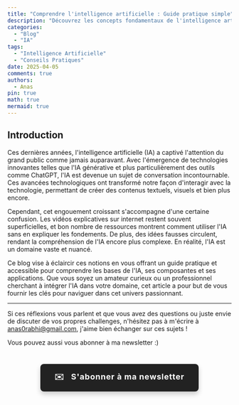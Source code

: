 ```yaml
---
title: "Comprendre l'intelligence artificielle : Guide pratique simple"
description: "Découvrez les concepts fondamentaux de l'intelligence artificielle expliqués simplement, avec des exemples concrets et des conseils pratiques pour mieux comprendre cette technologie transformative."
categories:
  - "Blog"
  - "IA"
tags:
  - "Intelligence Artificielle"
  - "Conseils Pratiques"
date: 2025-04-05
comments: true
authors:
  - Anas
pin: true
math: true
mermaid: true
---
```


## Introduction

Ces dernières années, l'intelligence artificielle (IA) a captivé l'attention du grand public comme jamais auparavant. Avec l'émergence de technologies innovantes telles que l'IA générative et plus particulièrement des outils comme ChatGPT, l'IA est devenue un sujet de conversation incontournable. Ces avancées technologiques ont transformé notre façon d'interagir avec la technologie, permettant de créer des contenus textuels, visuels et bien plus encore.

Cependant, cet engouement croissant s'accompagne d'une certaine confusion. Les vidéos explicatives sur internet restent souvent superficielles, et bon nombre de ressources montrent comment utiliser l'IA sans en expliquer les fondements. De plus, des idées fausses circulent, rendant la compréhension de l'IA encore plus complexe. En réalité, l'IA est un domaine vaste et nuancé.

Ce blog vise à éclaircir ces notions en vous offrant un guide pratique et accessible pour comprendre les bases de l'IA, ses composantes et ses applications. Que vous soyez un amateur curieux ou un professionnel cherchant à intégrer l'IA dans votre domaine, cet article a pour but de vous fournir les clés pour naviguer dans cet univers passionnant.



---------

Si ces réflexions vous parlent et que vous avez des questions ou juste envie de discuter de vos propres challenges, n'hésitez pas à m'écrire à anas0rabhi@gmail.com, j'aime bien échanger sur ces sujets !

Vous pouvez aussi vous abonner à ma newsletter :)

<div style="text-align: center; margin: 40px 0;">
  <a href="https://anas-ai.kit.com/d8b1a255cc" target="_blank" style="display: inline-block; background-color: #222222; color: #ffffff; font-weight: bold; padding: 16px 32px; text-decoration: none; border-radius: 8px; font-size: 18px; letter-spacing: 0.8px; box-shadow: 0 6px 12px rgba(0, 0, 0, 0.2); transition: all 0.3s ease; border: none;">
    <span style="margin-right: 10px;">✉️</span> S'abonner à ma newsletter
  </a>
</div>
